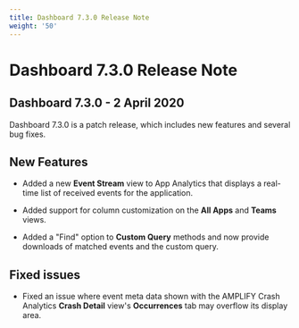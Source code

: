 ```yaml
---
title: Dashboard 7.3.0 Release Note
weight: '50'
---
```


# Dashboard 7.3.0 Release Note

## Dashboard 7.3.0 - 2 April 2020

Dashboard 7.3.0 is a patch release, which includes new features and several bug fixes.

## New Features

* Added a new **Event Stream** view to App Analytics that displays a real-time list of received events for the application.

* Added support for column customization on the **All Apps** and **Teams** views.

* Added a "Find" option to **Custom Query** methods and now provide downloads of matched events and the custom query.

## Fixed issues

* Fixed an issue where event meta data shown with the AMPLIFY Crash Analytics **Crash Detail** view's **Occurrences** tab may overflow its display area.

